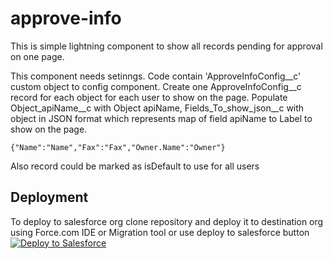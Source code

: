 # approve-info

This is simple lightning component to show all records pending for approval on one page.

This component needs setinngs. Code contain 'ApproveInfoConfig__c' custom object to config component.
Create one ApproveInfoConfig__c record for each object for each user to show on the page. Populate Object_apiName__c with Object apiName,
Fields_To_show_json__c with object in JSON format which represents map of field apiName to Label to show on the page. 
```
{"Name":"Name","Fax":"Fax","Owner.Name":"Owner"}
```
Also record could be marked as isDefault to use for all users

## Deployment
To deploy to salesforce org clone repository and deploy it to destination org using Force.com IDE or Migration tool or use deploy to salesforce button
<a href="https://githubsfdeploy.herokuapp.com/app/githubdeploy/vad1m198/approve-info?ref=master">
  <img alt="Deploy to Salesforce"
       src="https://raw.githubusercontent.com/afawcett/githubsfdeploy/master/deploy.png">
</a>




